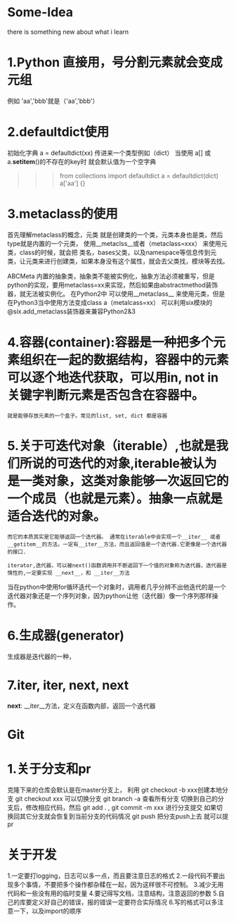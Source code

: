 # Some-Idea
 there is something new about what i learn
 # 1.Python 直接用，号分割元素就会变成元组
 例如 'aa','bbb'就是（'aa','bbb'）
 # 2.defaultdict使用
 初始化字典 a = defaultdict(xx) 传进来一个类型例如（dict）
 当使用 a[] 或 a.__setitem__()的不存在的key时 就会默认值为一个空字典
 >>> from collections import defaultdict
>>> a = defaultdict(dict)
>>> a['aa']
{} 
 # 3.metaclass的使用
 首先理解metaclass的概念，元类 就是创建类的一个类，元类本身也是类，然后type就是内置的一个元类， 使用__metaclss__或者（metaclass=xxx）
 来使用元类，class的时候，就会把 类名，bases父类，以及namespace等信息传到元类，让元类来进行创建类，如果本身没有这个属性，就会去父类找，模块等去找。
 
 ABCMeta 内置的抽象类，抽象类不能被实例化，抽象方法必须被重写，但是python的实现，要用metaclass=xx来实现，然后如果由abstractmethod装饰器，就无法被实例化。
在Python2中 可以使用__metaclass__ 来使用元类，但是在Python3当中使用方法变成class a（metalcass=xx）
可以利用six模块的 @six.add_metaclass装饰器来兼容Python2&3

 # 4.容器(container):容器是一种把多个元素组织在一起的数据结构，容器中的元素可以逐个地迭代获取，可以用in, not in关键字判断元素是否包含在容器中。
    就是能够存放元素的一个盒子。常见的list, set, dict 都是容器


 # 5.关于可迭代对象（iterable）,也就是我们所说的可迭代的对象,iterable被认为是一类对象，这类对象能够一次返回它的一个成员（也就是元素）。抽象一点就是适合迭代的对象。
    而它的本质其实是它能够返回一个迭代器。 通常在iterable中会实现一个__iter__ 或者 __getitem__的方法。一定有__iter__方法，而且返回值是一个迭代器.它更像是一个迭代器的接口.

    iterator,迭代器，可以被next()函数调用并不断返回下一个值的对象称为迭代器，迭代器是惰性的,一定要实现 __next__，和 __iter__方法

 当在python中使用for循环迭代一个对象时，调用者几乎分辨不出他迭代的是一个迭代器对象还是一个序列对象，因为python让他（迭代器）像一个序列那样操作。

 # 6.生成器(generator)
   生成器是迭代器的一种，
 # 7.iter, __iter__, next, __next__
   __next__:
   __iter__方法，定义在函数内部，返回一个迭代器







 # Git
 # 1.关于分支和pr
 克隆下来的仓库会默认是在master分支上，
 利用 git checkout -b xxx创建本地分支
     git checkout xxx 可以切换分支
     git branch -a 查看所有分支
切换到自己的分支后，修改相应代码，然后
git add . , git commit -m xxx 进行分支提交
如果切换回其它分支就会恢复到当前分支的代码情况
git push 把分支push上去
就可以提pr



 # 关于开发
 1.一定要打logging，日志可以多一点，而且要注意日志的格式
 2.一段代码不要出现多个事情，不要把多个操作都杂糅在一起，因为这样很不可控制。
 3.减少无用代码和一些没有用的临时变量
 4.要记得写文档，注意结构，注意返回的参数
 5.自己的库要定义好自己的错误，报的错误一定要符合实际情况
 6.写的格式可以多注意一下，以及import的顺序
